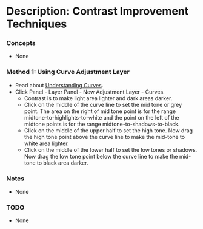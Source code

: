 # Description: Contrast Improvement Techniques

### Concepts
* None

### Method 1: Using Curve Adjustment Layer
* Read about [Understanding Curves](../photoshop_concepts/P004-UnderstandingCurves.md).
* Click Panel - Layer Panel - New Adjustment Layer - Curves.
    * Contrast is to make light area lighter and dark areas darker.
    * Click on the middle of the curve line to set the mid tone or grey point. The area on the right of mid tone point 
      is for the range midtone-to-highlights-to-white and the point on the left of the midtone points is for the range 
      midtone-to-shadows-to-black.
    * Click on the middle of the upper half to set the high tone. Now drag the high tone point above the curve line to 
      make the mid-tone to white area lighter. 
    * Click on the middle of the lower half to set the low tones or shadows. Now drag the low tone point below the curve 
      line to make the mid-tone to black area darker.

### Notes
* None

### TODO
* None
